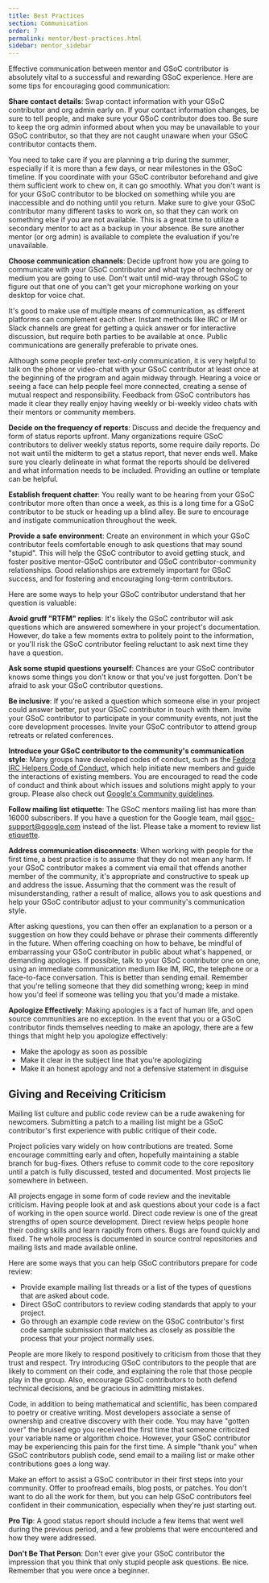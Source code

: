 ```yaml
---
title: Best Practices
section: Communication
order: 7
permalink: mentor/best-practices.html
sidebar: mentor_sidebar
---
```


Effective communication between mentor and GSoC contributor is absolutely vital to a successful and rewarding GSoC experience. Here are some tips for encouraging good communication:

**Share contact details**: Swap contact information with your GSoC contributor and org admin early on. If your contact information changes, be sure to tell people, and make sure your GSoC contributor does too. Be sure to keep the org admin informed about when you may be unavailable to your GSoC contributor, so that they are not caught unaware when your GSoC contributor contacts them.

You need to take care if you are planning a trip during the summer, especially if it is more than a few days, or near milestones in the GSoC timeline. If you coordinate with your GSoC contributor beforehand and give them sufficient work to chew on, it can go smoothly. What you don't want is for your GSoC contributor to be blocked on something while you are inaccessible and do nothing until you return. Make sure to give your GSoC contributor many different tasks to work on, so that they can work on something else if you are not available. This is a great time to utilize a secondary mentor to act as a backup in your absence. Be sure another mentor (or org admin) is available to complete the evaluation if you're unavailable.

**Choose communication channels**: Decide upfront how you are going to communicate with your GSoC contributor and what type of technology or medium you are going to use. Don't wait until mid-way through GSoC to figure out that one of you can't get your microphone working on your desktop for voice chat.

It's good to make use of multiple means of communication, as different platforms can complement each other. Instant methods like IRC or IM or Slack channels are great for getting a quick answer or for interactive discussion, but require both parties to be available at once. Public communications are generally preferable to private ones.

Although some people prefer text-only communication, it is very helpful to talk on the phone or video-chat with your GSoC contributor at least once at the beginning of the program and again midway through. Hearing a voice or seeing a face can help people feel more connected, creating a sense of mutual respect and responsibility. Feedback from GSoC contributors has made it clear they really enjoy having weekly or bi-weekly video chats with their mentors or community members.

**Decide on the frequency of reports**: Discuss and decide the frequency and form of status reports upfront. Many organizations require GSoC contributors to deliver weekly status reports, some require daily reports. Do not wait until the midterm to get a status report, that never ends well. Make sure you clearly delineate in what format the reports should be delivered and what information needs to be included.  Providing an outline or template can be helpful.

**Establish frequent chatter**: You really want to be hearing from your GSoC contributor more often than once a week, as this is a long time for a GSoC contributor to be stuck or heading up a blind alley. Be sure to encourage and instigate communication throughout the week.

**Provide a safe environment**: Create an environment in which your GSoC contributor feels comfortable enough to ask questions that may sound "stupid". This will help the GSoC contributor to avoid getting stuck, and foster positive mentor-GSoC contributor and GSoC contributor-community relationships. Good relationships are extremely important for GSoC success, and for fostering and encouraging long-term contributors.

Here are some ways to help your GSoC contributor understand that her question is valuable:

**Avoid gruff "RTFM" replies**: It's likely the GSoC contributor will ask questions which are answered somewhere in your project's documentation. However, do take a few moments extra to politely point to the information, or you'll risk the GSoC contributor feeling reluctant to ask next time they have a question.

**Ask some stupid questions yourself**: Chances are your GSoC contributor knows some things you don't know or that you've just forgotten. Don't be afraid to ask your GSoC contributor questions.

**Be inclusive**: If you're asked a question which someone else in your project could answer better, put your GSoC contributor in touch with them. Invite your GSoC contributor to participate in your community events, not just the core development processes. Invite your GSoC contributor to attend group retreats or related conferences.

**Introduce your GSoC contributor to the community's communication style**: Many groups have developed codes of conduct, such as the [Fedora IRC Helpers Code of Conduct](http://fedoraproject.org/wiki/IRC_helpers_code_of_conduct), which help initiate new members and guide the interactions of existing members. You are encouraged to read the code of conduct and think about which issues and solutions might apply to your group. Please also check out [Google's Community guidelines](https://opensource.google/conduct/).

**Follow mailing list etiquette**: The GSoC mentors mailing list has more than 16000 subscribers. If you have a question for the Google team, mail gsoc-support@google.com instead of the list. Please take a moment to review list [etiquette](https://www.google.com/search?q=mailing+list+etiquette).

**Address communication disconnects**: When working with people for the first time, a best practice is to assume that they do not mean any harm. If your GSoC contributor makes a comment via email that offends another member of the community, it's appropriate and constructive to speak up and address the issue. Assuming that the comment was the result of misunderstanding, rather a result of malice, allows you to ask questions and help your GSoC contributor adjust to your community's communication style.

After asking questions, you can then offer an explanation to a person or a suggestion on how they could behave or phrase their comments differently in the future. When offering coaching on how to behave, be mindful of embarrassing your GSoC contributor in public about what's happened, or demanding apologies. If possible, talk to your GSoC contributor one on one, using an immediate communication medium like IM, IRC, the telephone or a face-to-face conversation. This is better than sending email. Remember that you're telling someone that they did something wrong; keep in mind how you'd feel if someone was telling you that you'd made a mistake.

**Apologize Effectively**: Making apologies is a fact of human life, and open source communities are no exception. In the event that you or a GSoC contributor finds themselves needing to make an apology, there are a few things that might help you apologize effectively:

* Make the apology as soon as possible
* Make it clear in the subject line that you're apologizing
* Make it an honest apology and not a defensive statement in disguise

## Giving and Receiving Criticism

Mailing list culture and public code review can be a rude awakening for newcomers. Submitting a patch to a mailing list might be a GSoC contributor's first experience with public critique of their code.

Project policies vary widely on how contributions are treated. Some encourage committing early and often, hopefully maintaining a stable branch for bug-fixes. Others refuse to commit code to the core repository until a patch is fully discussed, tested and documented. Most projects lie somewhere in between.

All projects engage in some form of code review and the inevitable criticism. Having people look at and ask questions about your code is a fact of working in the open source world. Direct code review is one of the great strengths of open source development. Direct review helps people hone their coding skills and learn rapidly from others. Bugs are found quickly and fixed. The whole process is documented in source control repositories and mailing lists and made available online.

Here are some ways that you can help GSoC contributors prepare for code review:

* Provide example mailing list threads or a list of the types of questions that are asked about code.
* Direct GSoC contributors to review coding standards that apply to your project.
* Go through an example code review on the GSoC contributor's first code sample submission that matches as closely as possible the process that your project normally uses.

People are more likely to respond positively to criticism from those that they trust and respect. Try introducing GSoC contributors to the people that are likely to comment on their code, and explaining the role that those people play in the group. Also, encourage GSoC contributors to both defend technical decisions, and be gracious in admitting mistakes.

Code, in addition to being mathematical and scientific, has been compared to poetry or creative writing. Most developers associate a sense of ownership and creative discovery with their code. You may have "gotten over" the bruised ego you received the first time that someone criticized your variable name or algorithm choice. However, your GSoC contributor may be experiencing this pain for the first time. A simple "thank you" when GSoC contributors publish code, send email to a mailing list or make other contributions goes a long way.

Make an effort to assist a GSoC contributor in their first steps into your community. Offer to proofread emails, blog posts, or patches. You don't want to do all the work for them, but you can help GSoC contributors feel confident in their communication, especially when they're just starting out.

**Pro Tip**: A good status report should include a few items that went well during the previous period, and a few problems that were encountered and how they were addressed.

**Don't Be That Person**: Don't ever give your GSoC contributor the impression that you think that only stupid people ask questions.  Be nice.  Remember that you were once a beginner.
